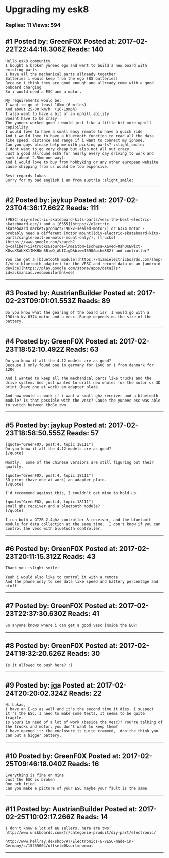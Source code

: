 # Upgrading my esk8

### Replies: 11 Views: 594

## \#1 Posted by: GreenF0X Posted at: 2017-02-22T22:44:18.306Z Reads: 140

```
Hello esk8 community
I bought a broken yuneec ego and want to build a new board with existing parts.
I have all the mechanical parts allready together
Batteries i would keep from the ego (8S batteries)
Because i think they are good enough and allready come with a good onboard charging
So i would need a ESC and a motor.

My requirements would be:
I want to go at least 10km (6 miles)
And about 25-30 km/h  (16-19mph)
I also want to have a bit of an uphill ability
Doesnt have to be crazy 
The yuneec worked good i would just like a little bit more uphill capibility.
I would love to have a small easy remote to have a quick ride
And i would love to have a bluetooth function to read all the data like speed, distance and range if i want to connect my iphone.
Can you guys please help me with picking parts? :slight_smile:
I dont want to go very cheap but also not all out crazy.
Just a good allround esk8 for nearly every day driving to work and back (about 2.5km one way).
And i would love to buy from hobbyking or any other european website cause shipping from us would be too expensive.

Best regards lukas
Sorry for my bad english i am from austria :slight_smile:
```

---
## \#2 Posted by: jaykup Posted at: 2017-02-23T04:36:17.662Z Reads: 111

```
[VESC](diy-electric-skateboard-kits-parts/vesc-the-best-electric-skateboard-esc/) and a [6355](https://electric-skateboard.market/product/190kv-sealed-motor/) or 6374 motor - probably need a different [motor mount](diy-electric-skateboard-kits-parts/single-bolt-on-motor-mount-only/), [trucks](https://www.google.com/search?q=caliber+ii+trucks&source=lnms&tbm=isch&sa=X&ved=0ahUKEwixt-K0sqXSAhXK1IMKHWn8BiwQ_AUICigD&biw=1590&bih=882) and controller?

You can get a [bluetooth module](https://miamielectricboards.com/shop-1/vesc-bluetooth-adapter) for the VESC and record data on an [android device](https://play.google.com/store/apps/details?id=ackmaniac.vescmonitor&hl=de)
```

---
## \#3 Posted by: AustrianBuilder Posted at: 2017-02-23T09:01:01.553Z Reads: 89

```
Do you know what the gearing of the board is?  I would go with a 190ish kv 6374 motor and a vesc. Range depends on the size of the battery.
```

---
## \#4 Posted by: GreenF0X Posted at: 2017-02-23T18:52:10.492Z Reads: 63

```
Do you know if all the 4.12 models are as good?
Because i only found one in germany for 160€ or 1 from denmark for 120€

And i wanted to keep all the mechanical parts like trucks and the drive system. And just wanted to drill new wholes for the motor or 3D print (have one at work) an adapter plate.

And how would it work if i want a small ghz receiver and a bluetooth module? Is that possible with the vesc? Cause the yuneec esc was able to switch between thoSe two.
```

---
## \#5 Posted by: jaykup Posted at: 2017-02-23T18:58:50.555Z Reads: 57

```
[quote="GreenF0X, post:4, topic:18111"]
Do you know if all the 4.12 models are as good?
[/quote]

Mostly.  Some of the Chinese versions are still figuring out their quality.

[quote="GreenF0X, post:4, topic:18111"]
3D print (have one at work) an adapter plate.
[/quote]

I'd recommend against this, I couldn't get mine to hold up.

[quote="GreenF0X, post:4, topic:18111"]
small ghz receiver and a bluetooth module?
[/quote]

I run both a GT2B 2.4ghz controller & receiver, and the bluetooth module for data collection at the same time.  I don't know if you can control the vesc with bluetooth controller.
```

---
## \#6 Posted by: GreenF0X Posted at: 2017-02-23T20:11:15.312Z Reads: 43

```
Thank you :slight_smile:

Yeah i would also like to control it with a remote
And the phone only to see data like speed and battery percentage and stuff
```

---
## \#7 Posted by: GreenF0X Posted at: 2017-02-23T22:37:30.630Z Reads: 41

```
So anyone knows where i can get a good vesc inside the EU?!
```

---
## \#8 Posted by: GreenF0X Posted at: 2017-02-24T19:32:20.626Z Reads: 30

```
Is it allowed to push here? :(
```

---
## \#9 Posted by: jga Posted at: 2017-02-24T20:20:02.324Z Reads: 22

```
Hi Lukas,
I have an E-go as well and it's the second time it dies. I suspect it''s the ESC. I need to make some tests. It seems to be quite fragile.
Is yours in need of a lot of work (beside the Vesc)? You're talking of the trucks and motor, you don't want to keep them?
I have opened it: the enclosure is quite crammed,  don'the think you can put a bigger battery.
```

---
## \#10 Posted by: GreenF0X Posted at: 2017-02-25T09:46:18.040Z Reads: 16

```
Everything is fine on mine
Just the ESC is broken
One pcb fried
Can you make a picture of your ESC maybe your fault is the same
```

---
## \#11 Posted by: AustrianBuilder Posted at: 2017-02-25T10:02:17.266Z Reads: 14

```
I don't know a lot of eu sellers, here are two: http://www.unikboards.com/fr/categorie-produit/diy-part/electronic/

http://www.hellray.de/shop/#!/Electronics-&-VESC-made-in-Germany/c/15255004/offset=0&sort=normal
```

---
